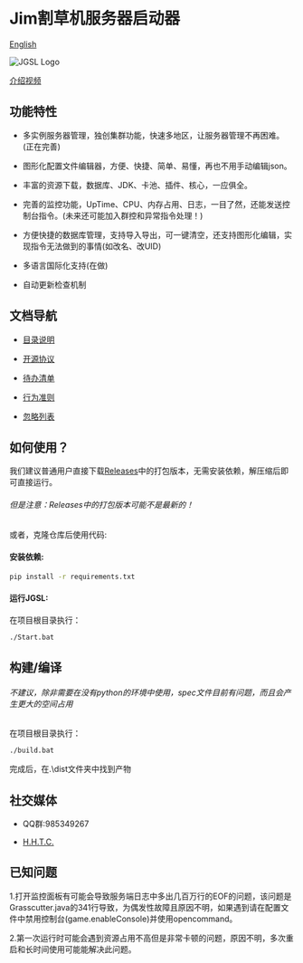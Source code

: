 # Jim割草机服务器启动器

[English](README-en_US.md)

![JGSL Logo](Assets/JGSL-Logo.ico)

[介绍视频](https://www.bilibili.com/video/BV1C2EkzoEqd)

## 功能特性

- 多实例服务器管理，独创集群功能，快速多地区，让服务器管理不再困难。(正在完善)
  
- 图形化配置文件编辑器，方便、快捷、简单、易懂，再也不用手动编辑json。
  
- 丰富的资源下载，数据库、JDK、卡池、插件、核心，一应俱全。
  
- 完善的监控功能，UpTime、CPU、内存占用、日志，一目了然，还能发送控制台指令。(未来还可能加入群控和异常指令处理！)
  
- 方便快捷的数据库管理，支持导入导出，可一键清空，还支持图形化编辑，实现指令无法做到的事情(如改名、改UID)
  
- 多语言国际化支持(在做)
  
- 自动更新检查机制

## 文档导航

- [目录说明](DirInfo.md)
  
- [开源协议](LICENSE)
  
- [待办清单](todolist.md)
  
- [行为准则](CODE_OF_CONDUCT.md)
  
- [忽略列表](.gitignore)

## 如何使用？

我们建议普通用户直接下载[Releases](https://github.com/Jimmy32767255/JimGrasscutterServerLauncher/releases)中的打包版本，无需安装依赖，解压缩后即可直接运行。

###### 但是注意：Releases中的打包版本可能不是最新的！

或者，克隆仓库后使用代码:

#### 安装依赖:

```bash
pip install -r requirements.txt
```

#### 运行JGSL:

在项目根目录执行：

```bash
./Start.bat
```

## 构建/编译

###### 不建议，除非需要在没有python的环境中使用，spec文件目前有问题，而且会产生更大的空间占用

在项目根目录执行：

```bash
./build.bat
```

完成后，在.\dist文件夹中找到产物

## 社交媒体

- QQ群:985349267
  
- [H.H.T.C.](https://t.me/Jimmy32767255_Community_recover)

## 已知问题

1.打开监控面板有可能会导致服务端日志中多出几百万行的EOF的问题，该问题是Grasscutter.java的341行导致，为偶发性故障且原因不明，如果遇到请在配置文件中禁用控制台(game.enableConsole)并使用opencommand。

2.第一次运行时可能会遇到资源占用不高但是非常卡顿的问题，原因不明，多次重启和长时间使用可能能解决此问题。
